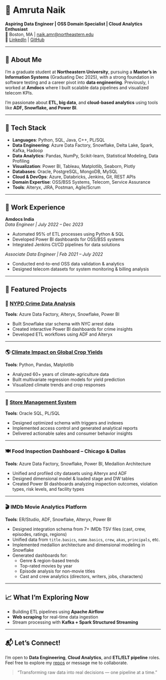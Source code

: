 # 👋 Amruta Naik

**Aspiring Data Engineer | OSS Domain Specialist | Cloud Analytics Enthusiast**  
📍 Boston, MA | naik.amr@northeastern.edu  
🔗 [LinkedIn](https://www.linkedin.com/in/amruta-naik-6a9091183) | [GitHub](https://github.com/Amrutana)

---

## 🚀 About Me

I’m a graduate student at **Northeastern University**, pursuing a **Master’s in Information Systems** (Graduating Dec 2025), with a strong foundation in software testing and a career pivot into **data engineering**. Previously, I worked at **Amdocs** where I built scalable data pipelines and visualized telecom KPIs.

I’m passionate about **ETL, big data**, and **cloud-based analytics** using tools like **ADF, Snowflake, and Power BI**.

---

## 🧰 Tech Stack

- **Languages**: Python, SQL, Java, C++, PL/SQL  
- **Data Engineering**: Azure Data Factory, Snowflake, Delta Lake, Spark, Kafka, Hadoop  
- **Data Analytics**: Pandas, NumPy, Scikit-learn, Statistical Modeling, Data Profiling  
- **Visualization**: Power BI, Tableau, Matplotlib, Seaborn, Plotly  
- **Databases**: Oracle, PostgreSQL, MongoDB, MySQL  
- **Cloud & DevOps**: Azure, Databricks, Jenkins, Git, REST APIs  
- **Domain Expertise**: OSS/BSS Systems, Telecom, Service Assurance  
- **Tools**: Alteryx, JIRA, Postman, Agile/Scrum  

---

## 💼 Work Experience

**Amdocs India**  
*Data Engineer | July 2022 – Dec 2023*  
- Automated 95% of ETL processes using Python & SQL  
- Developed Power BI dashboards for OSS/BSS systems  
- Integrated Jenkins CI/CD pipelines for data solutions

*Associate Data Engineer | Feb 2021 – July 2022*  
- Conducted end-to-end OSS data validation & analytics  
- Designed telecom datasets for system monitoring & billing analysis

---

## 📂 Featured Projects

### 📌 [NYPD Crime Data Analysis](https://github.com/Amrutana/DADABI)
**Tools**: Azure Data Factory, Alteryx, Snowflake, Power BI  
- Built Snowflake star schema with NYC arrest data  
- Created interactive Power BI dashboards for crime insights  
- Developed ETL workflows using ADF and Alteryx

---

### 🌎 [Climate Impact on Global Crop Yields](https://github.com/Amrutana/Datascience)
**Tools**: Python, Pandas, Matplotlib  
- Analyzed 60+ years of climate-agriculture data  
- Built multivariate regression models for yield prediction  
- Visualized climate trends and crop responses

---

### 🏪 [Store Management System](https://github.com/Amrutana/Store-Management-System)
**Tools**: Oracle SQL, PL/SQL  
- Designed optimized schema with triggers and indexes  
- Implemented access control and generated analytical reports  
- Delivered actionable sales and consumer behavior insights

---

### 🍽️ **Food Inspection Dashboard – Chicago & Dallas**  
**Tools**: Azure Data Factory, Snowflake, Power BI, Medallion Architecture  
- Unified and profiled city datasets using Alteryx and ADF  
- Designed dimensional model & loaded stage and DW tables  
- Created Power BI dashboards analyzing inspection outcomes, violation types, risk levels, and facility types

---

### 🎬 **IMDb Movie Analytics Platform**  
**Tools**: ER/Studio, ADF, Snowflake, Alteryx, Power BI  
- Designed integration schema from 7+ IMDb TSV files (cast, crew, episodes, ratings, regions)  
- Unified data from `title.basics`, `name.basics`, `crew`, `akas`, `principals`, etc.  
- Implemented medallion architecture and dimensional modeling in Snowflake  
- Generated dashboards for:
  - Genre & region-based trends  
  - Top-rated movies by year  
  - Episode analysis for non-movie titles  
  - Cast and crew analytics (directors, writers, jobs, characters)  

---

## 📈 What I’m Exploring Now

- Building ETL pipelines using **Apache Airflow**  
- **Web scraping** for real-time data ingestion  
- Stream processing with **Kafka + Spark Structured Streaming**  

---

## 📬 Let’s Connect!

I’m open to **Data Engineering**, **Cloud Analytics**, and **ETL/ELT pipeline** roles.  
Feel free to explore my [repos](https://github.com/Amrutana?tab=repositories) or message me to collaborate.

> “Transforming raw data into real decisions — one pipeline at a time.”
